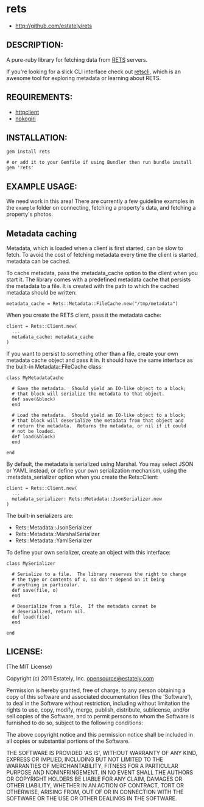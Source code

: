# rets

* http://github.com/estately/rets

## DESCRIPTION:

A pure-ruby library for fetching data from [RETS] servers.

If you're looking for a slick CLI interface check out [retscli](https://github.com/summera/retscli), which is an awesome tool for exploring metadata or learning about RETS.

[RETS]: http://www.rets.org

## REQUIREMENTS:

* [httpclient]
* [nokogiri]

[httpclient]: https://github.com/nahi/httpclient
[nokogiri]: http://nokogiri.org

## INSTALLATION:
```
gem install rets

# or add it to your Gemfile if using Bundler then run bundle install
gem 'rets'
```

## EXAMPLE USAGE:

We need work in this area! There are currently a few guideline examples in the `example` folder on connecting, fetching a property's data, and fetching a property's photos.

## Metadata caching

Metadata, which is loaded when a client is first started, can be slow
to fetch.  To avoid the cost of fetching metadata every time the
client is started, metadata can be cached.

To cache metadata, pass the :metadata_cache option to the client when
you start it.  The library comes with a predefined metadata cache that
persists the metadata to a file.  It is created with the path to which
the cached metadata should be written:

    metadata_cache = Rets::Metadata::FileCache.new("/tmp/metadata")

When you create the RETS client, pass it the metadata cache:

    client = Rets::Client.new(
      ...
      metadata_cache: metadata_cache
    )

If you want to persist to something other than a file, create your own
metadata cache object and pass it in.  It should have the same interface
as the built-in Metadata::FileCache class:

    class MyMetadataCache

      # Save the metadata.  Should yield an IO-like object to a block;
      # that block will serialize the metadata to that object.
      def save(&block)
      end

      # Load the metadata.  Should yield an IO-like object to a block;
      # that block will deserialize the metadata from that object and
      # return the metadata.  Returns the metadata, or nil if it could
      # not be loaded.
      def load(&block)
      end
      
    end

By default, the metadata is serialized using Marshal.  You may select
JSON or YAML instead, or define your own serialization mechanism, using the
:metadata_serializer option when you create the Rets::Client:

    client = Rets::Client.new(
      ...
      metadata_serializer: Rets::Metadata::JsonSerializer.new
    )

The built-in serializers are:

* Rets::Metadata::JsonSerializer
* Rets::Metadata::MarshalSerializer
* Rets::Metadata::YamlSerializer

To define your own serializer, create an object with this interface:

    class MySerializer

      # Serialize to a file.  The library reserves the right to change
      # the type or contents of o, so don't depend on it being
      # anything in particular.
      def save(file, o)
      end

      # Deserialize from a file.  If the metadata cannot be
      # deserialized, return nil.
      def load(file)
      end
      
    end

## LICENSE:

(The MIT License)

Copyright (c) 2011 Estately, Inc. <opensource@estately.com>

Permission is hereby granted, free of charge, to any person obtaining
a copy of this software and associated documentation files (the
'Software'), to deal in the Software without restriction, including
without limitation the rights to use, copy, modify, merge, publish,
distribute, sublicense, and/or sell copies of the Software, and to
permit persons to whom the Software is furnished to do so, subject to
the following conditions:

The above copyright notice and this permission notice shall be included
in all copies or substantial portions of the Software.

THE SOFTWARE IS PROVIDED 'AS IS', WITHOUT WARRANTY OF ANY KIND,
EXPRESS OR IMPLIED, INCLUDING BUT NOT LIMITED TO THE WARRANTIES OF
MERCHANTABILITY, FITNESS FOR A PARTICULAR PURPOSE AND NONINFRINGEMENT.
IN NO EVENT SHALL THE AUTHORS OR COPYRIGHT HOLDERS BE LIABLE FOR ANY
CLAIM, DAMAGES OR OTHER LIABILITY, WHETHER IN AN ACTION OF CONTRACT,
TORT OR OTHERWISE, ARISING FROM, OUT OF OR IN CONNECTION WITH THE
SOFTWARE OR THE USE OR OTHER DEALINGS IN THE SOFTWARE.
